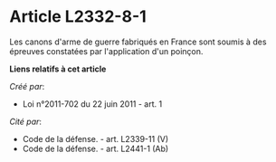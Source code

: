 # Article L2332-8-1

Les canons d'arme de guerre fabriqués en France sont soumis à des épreuves constatées par l'application d'un poinçon.

**Liens relatifs à cet article**

_Créé par_:

  - Loi n°2011-702 du 22 juin 2011 - art. 1

_Cité par_:

  - Code de la défense. - art. L2339-11 (V)
  - Code de la défense. - art. L2441-1 (Ab)

